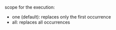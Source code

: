 scope for the execution:

- one (default): replaces only the first occurrence
- all: replaces all occurrences

